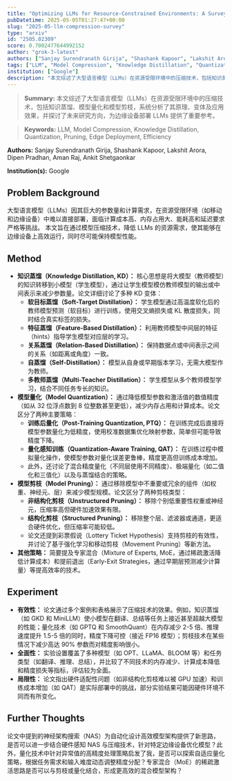 ```yaml
---
title: "Optimizing LLMs for Resource-Constrained Environments: A Survey of Model Compression Techniques"
pubDatetime: 2025-05-05T01:27:47+00:00
slug: "2025-05-llm-compression-survey"
type: "arxiv"
id: "2505.02309"
score: 0.7002477644992152
author: "grok-3-latest"
authors: ["Sanjay Surendranath Girija", "Shashank Kapoor", "Lakshit Arora", "Dipen Pradhan", "Aman Raj", "Ankit Shetgaonkar"]
tags: ["LLM", "Model Compression", "Knowledge Distillation", "Quantization", "Pruning", "Edge Deployment", "Efficiency"]
institution: ["Google"]
description: "本文综述了大型语言模型（LLMs）在资源受限环境中的压缩技术，包括知识蒸馏、模型量化和模型剪枝，系统分析了其原理、变体及应用效果，并探讨了未来研究方向，为边缘设备部署 LLMs 提供了重要参考。"
---
```


> **Summary:** 本文综述了大型语言模型（LLMs）在资源受限环境中的压缩技术，包括知识蒸馏、模型量化和模型剪枝，系统分析了其原理、变体及应用效果，并探讨了未来研究方向，为边缘设备部署 LLMs 提供了重要参考。 

> **Keywords:** LLM, Model Compression, Knowledge Distillation, Quantization, Pruning, Edge Deployment, Efficiency

**Authors:** Sanjay Surendranath Girija, Shashank Kapoor, Lakshit Arora, Dipen Pradhan, Aman Raj, Ankit Shetgaonkar

**Institution(s):** Google


## Problem Background

大型语言模型（LLMs）因其巨大的参数量和计算需求，在资源受限环境（如移动和边缘设备）中难以直接部署，面临计算成本高、内存占用大、能耗高和延迟要求严格等挑战。
本文旨在通过模型压缩技术，降低 LLMs 的资源需求，使其能够在边缘设备上高效运行，同时尽可能保持模型性能。

## Method

*   **知识蒸馏（Knowledge Distillation, KD）：** 核心思想是将大模型（教师模型）的知识转移到小模型（学生模型），通过让学生模型模仿教师模型的输出或中间表示来减少参数量。论文详细讨论了多种 KD 变体：
    *   **软目标蒸馏（Soft-Target Distillation）：** 学生模型通过高温度软化后的教师模型预测（软目标）进行训练，使用交叉熵损失或 KL 散度损失，同时结合真实标签的损失。
    *   **特征蒸馏（Feature-Based Distillation）：** 利用教师模型中间层的特征（hints）指导学生模型对应层的学习。
    *   **关系蒸馏（Relation-Based Distillation）：** 保持数据点或中间表示之间的关系（如距离或角度）一致。
    *   **自蒸馏（Self-Distillation）：** 模型从自身或早期版本学习，无需大模型作为教师。
    *   **多教师蒸馏（Multi-Teacher Distillation）：** 学生模型从多个教师模型学习，结合不同任务专长的知识。
*   **模型量化（Model Quantization）：** 通过降低模型参数和激活值的数值精度（如从 32 位浮点数到 8 位整数甚至更低），减少内存占用和计算成本。论文区分了两种主要策略：
    *   **训练后量化（Post-Training Quantization, PTQ）：** 在训练完成后直接将模型参数量化为低精度，使用校准数据集优化映射参数，简单但可能导致精度下降。
    *   **量化感知训练（Quantization-Aware Training, QAT）：** 在训练过程中模拟量化操作，使模型参数对量化误差更鲁棒，精度更高但训练成本增加。
    *   此外，还讨论了混合精度量化（不同层使用不同精度）、极端量化（如二值化和三值化）以及与蒸馏结合的策略。
*   **模型剪枝（Model Pruning）：** 通过移除模型中不重要或冗余的组件（如权重、神经元、层）来减少模型规模。论文区分了两种剪枝类型：
    *   **非结构化剪枝（Unstructured Pruning）：** 移除个别低重要性权重或神经元，压缩率高但硬件加速效果有限。
    *   **结构化剪枝（Structured Pruning）：** 移除整个层、滤波器或通道，更适合硬件优化，但压缩率可能较低。
    *   论文还提到彩票假说（Lottery Ticket Hypothesis）支持剪枝的有效性，并讨论了基于强化学习和移动剪枝（Movement Pruning）等新方法。
*   **其他策略：** 简要提及专家混合（Mixture of Experts, MoE，通过稀疏激活降低计算成本）和提前退出（Early-Exit Strategies，通过早期层预测减少计算量）等提高效率的技术。

## Experiment

*   **有效性：** 论文通过多个案例和表格展示了压缩技术的效果。例如，知识蒸馏（如 GKD 和 MiniLLM）使小模型在翻译、总结等任务上接近甚至超越大模型的性能；量化技术（如 GPTQ 和 SmoothQuant）在内存减少 2-5 倍、推理速度提升 1.5-5 倍的同时，精度下降可控（接近 FP16 模型）；剪枝技术在某些情况下减少高达 90% 参数而对精度影响很小。
*   **全面性：** 实验设置覆盖了多种模型（如 OPT、LLaMA、BLOOM 等）和任务类型（如翻译、推理、总结），并比较了不同技术的内存减少、计算成本降低和精度损失等指标，评估较为全面。
*   **局限性：** 论文指出硬件适配性问题（如非结构化剪枝难以被 GPU 加速）和训练成本增加（如 QAT）是实际部署中的挑战，部分实验结果可能因硬件环境不同而有所变化。

## Further Thoughts

论文中提到的神经架构搜索（NAS）为自动化设计高效模型架构提供了新思路，是否可以进一步结合硬件感知 NAS 与压缩技术，针对特定边缘设备优化模型？此外，量化技术中针对异常值的高精度处理策略启发了我，是否可以探索自适应量化策略，根据任务需求和输入难度动态调整精度分配？专家混合（MoE）的稀疏激活思路是否可以与剪枝或量化结合，形成更高效的混合模型架构？